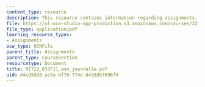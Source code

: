 ```yaml
---
content_type: resource
description: This resource contains information regarding assignments.
file: https://ol-ocw-studio-app-production.s3.amazonaws.com/courses/22-033-nuclear-systems-design-project-fall-2011/d4cd5d38ac3abf70774e8438d57696f9_MIT22_033F11_asn_journal1a.pdf
file_type: application/pdf
learning_resource_types:
- Assignments
ocw_type: OCWFile
parent_title: Assignments
parent_type: CourseSection
resourcetype: Document
title: MIT22_033F11_asn_journal1a.pdf
uid: d4cd5d38-ac3a-bf70-774e-8438d57696f9
---
```

